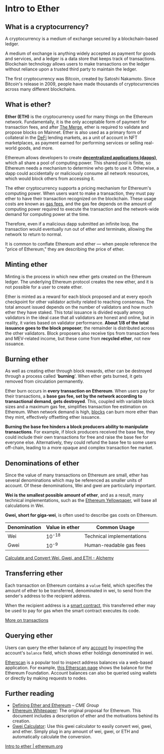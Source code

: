 # Intro to Ether

## What is a cryptocurrency?

A cryptocurrency is a medium of exchange secured by a blockchain-based ledger.

A medium of exchange is anything widely accepted as payment for goods and services, and a ledger is a data store that keeps track of transactions. Blockchain technology allows users to make transactions on the ledger without reliance upon a trusted third party to maintain the ledger.

The first cryptocurrency was Bitcoin, created by Satoshi Nakamoto. Since Bitcoin's release in 2009, people have made thousands of cryptocurrencies across many different blockchains.

## What is ether?

**Ether (ETH)** is the cryptocurrency used for many things on the Ethereum network. Fundamentally, it is the only acceptable form of payment for transaction fees, and after [The Merge](https://ethereum.org/en/upgrades/merge/), ether is required to validate and propose blocks on Mainnet. Ether is also used as a primary form of collateral in the [DeFi](https://ethereum.org/en/defi/) lending markets, as a unit of account in NFT marketplaces, as payment earned for performing services or selling real-world goods, and more.

Ethereum allows developers to create [**decentralized applications (dapps)**](https://ethereum.org/en/developers/docs/dapps/), which all share a pool of computing power. This shared pool is finite, so Ethereum needs a mechanism to determine who gets to use it. Otherwise, a dapp could accidentally or maliciously consume all network resources, which would block others from accessing it.

The ether cryptocurrency supports a pricing mechanism for Ethereum's computing power. When users want to make a transaction, they must pay ether to have their transaction recognized on the blockchain. These usage costs are known as [gas fees](https://ethereum.org/en/developers/docs/gas/), and the gas fee depends on the amount of computing power required to execute the transaction and the network-wide demand for computing power at the time.

Therefore, even if a malicious dapp submitted an infinite loop, the transaction would eventually run out of ether and terminate, allowing the network to return to normal.

It is common to conflate Ethereum and ether — when people reference the "price of Ethereum," they are describing the price of ether.

## Minting ether

Minting is the process in which new ether gets created on the Ethereum ledger. The underlying Ethereum protocol creates the new ether, and it is not possible for a user to create ether.

Ether is minted as a reward for each block proposed and at every epoch checkpoint for other validator activity related to reaching consensus. The total amount issued depends on the number of validators and how much ether they have staked. This total issuance is divided equally among validators in the ideal case that all validators are honest and online, but in reality, it varies based on validator performance. **About 1/8 of the total issuance goes to the block proposer**; the remainder is distributed across the other validators. Block proposers also receive tips from transaction fees and MEV-related income, but these come from **recycled ether**, not new issuance.

## Burning ether

As well as creating ether through block rewards, ether can be destroyed through a process called '**burning**'. When ether gets burned, it gets removed from circulation permanently.

Ether burn occurs in **every transaction on Ethereum**. When users pay for their transactions, a **base gas fee, set by the network according to transactional demand, gets destroyed**. This, coupled with variable block sizes and a maximum gas fee, simplifies transaction fee estimation on Ethereum. When network demand is high, [blocks](https://etherscan.io/block/12965263) can burn more ether than they mint, effectively offsetting ether issuance.

**Burning the base fee hinders a block producers ability to manipulate transactions**. For example, if block producers received the base fee, they could include their own transactions for free and raise the base fee for everyone else. Alternatively, they could refund the base fee to some users off-chain, leading to a more opaque and complex transaction fee market.

## Denominations of ether

Since the value of many transactions on Ethereum are small, ether has several denominations which may be referenced as smaller units of account. Of these denominations, Wei and gwei are particularly important.

**Wei is the smallest possible amount of ether**, and as a result, many technical implementations, such as the [Ethereum Yellowpaper](https://ethereum.github.io/yellowpaper/paper.pdf), will base all calculations in Wei.

**Gwei, short for giga-wei**, is often used to describe gas costs on Ethereum.

| Denomination | Value in ether | Common Usage |
| --- | --- | --- |
| Wei | 10<sup>-18</sup> | Technical implementations |
| Gwei | 10<sup>-9</sup> | Human-readable gas fees |

[Calculate and Convert Wei, Gwei, and ETH - Alchemy](https://www.alchemy.com/gwei-calculator)

## Transferring ether

Each transaction on Ethereum contains a `value` field, which specifies the amount of ether to be transferred, denominated in wei, to send from the sender's address to the recipient address.

When the recipient address is a [smart contract](https://ethereum.org/en/developers/docs/smart-contracts/), this transferred ether may be used to pay for gas when the smart contract executes its code.

[More on transactions](https://ethereum.org/en/developers/docs/transactions/)

## Querying ether

Users can query the ether balance of any [account](https://ethereum.org/en/developers/docs/accounts/) by inspecting the account's `balance` field, which shows ether holdings denominated in wei.

[Etherscan](https://etherscan.io/) is a popular tool to inspect address balances via a web-based application. For example, [this Etherscan page](https://etherscan.io/address/0xde0b295669a9fd93d5f28d9ec85e40f4cb697bae) shows the balance for the Ethereum Foundation. Account balances can also be queried using wallets or directly by making requests to nodes.

## Further reading

- [Defining Ether and Ethereum](https://www.cmegroup.com/education/courses/introduction-to-ether/defining-ether-and-ethereum.html) – _CME Group_
- [Ethereum Whitepaper](https://ethereum.org/en/whitepaper/): The original proposal for Ethereum. This document includes a description of ether and the motivations behind its creation.
- [Gwei Calculator](https://www.alchemy.com/gwei-calculator): Use this gwei calculator to easily convert wei, gwei, and ether. Simply plug in any amount of wei, gwei, or ETH and automatically calculate the conversion.

[Intro to ether | ethereum.org](https://ethereum.org/en/developers/docs/intro-to-ether/)
